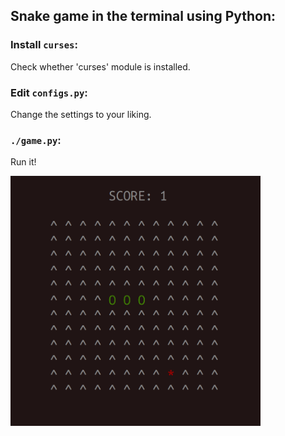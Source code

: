 ## Snake game in the terminal using Python:

### Install `curses`:
Check whether 'curses' module is installed.

### Edit `configs.py`:
Change the settings to your liking.

### `./game.py`:
Run it! 

<img src="docs/snake_screenshot.png" width="400" height="400">

